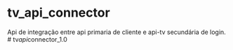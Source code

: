 # tv_api_connector
Api de integração entre api primaria de cliente e api-tv secundária de login.
#   t v _ a p i _ c o n n e c t o r _ 1 . 0  
 